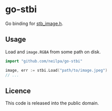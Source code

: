 # go-stbi

Go binding for [stb_image.h][].

## Usage

Load and `image.RGBA` from some path on disk.

```go
import "github.com/neilpa/go-stbi"

image, err := stbi.Load("path/to/image.jpeg")
// ...
```


## Licence

This code is released into the public domain.

[stb_image.h]: https://github.com/nothings/stb/blob/f67165c2bb2af3060ecae7d20d6f731173485ad0/stb_image.h

